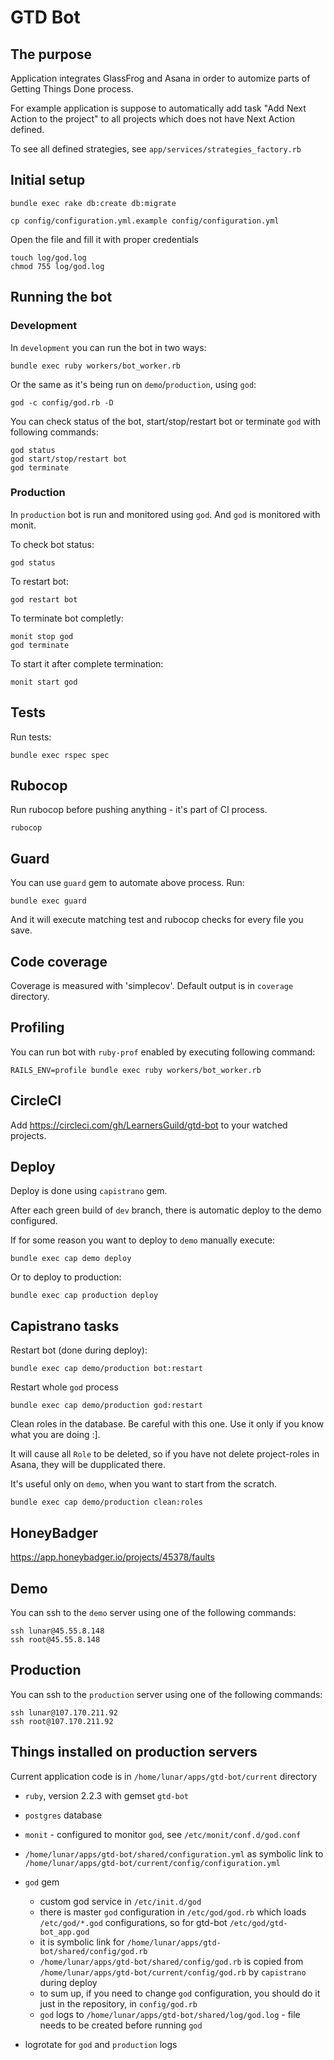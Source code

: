 # GTD Bot

## The purpose

Application integrates GlassFrog and Asana in order to automize parts of Getting Things Done process.

For example application is suppose to automatically add task "Add Next Action to the project" to all projects which does not have Next Action defined.

To see all defined strategies, see `app/services/strategies_factory.rb`

## Initial setup

```
bundle exec rake db:create db:migrate
```

```
cp config/configuration.yml.example config/configuration.yml
```

Open the file and fill it with proper credentials

```
touch log/god.log
chmod 755 log/god.log
```

## Running the bot

### Development

In `development` you can run the bot in two ways:

```
bundle exec ruby workers/bot_worker.rb
```

Or the same as it's being run on `demo`/`production`, using `god`:

```
god -c config/god.rb -D
```

You can check status of the bot, start/stop/restart bot or terminate `god` with following commands:

```
god status
god start/stop/restart bot
god terminate
```

### Production

In `production` bot is run and monitored using `god`. And `god` is
monitored with monit.

To check bot status:

```
god status
```

To restart bot:

```
god restart bot
```

To terminate bot completly:

```
monit stop god
god terminate
```

To start it after complete termination:

```
monit start god
```

## Tests

Run tests:

```
bundle exec rspec spec
```

## Rubocop

Run rubocop before pushing anything - it's part of CI process.

```
rubocop
```

## Guard

You can use `guard` gem to automate above process. Run:

```
bundle exec guard
```

And it will execute matching test and rubocop checks for every file you save.

## Code coverage

Coverage is measured with 'simplecov'. Default output is in `coverage` directory.

## Profiling

You can run bot with `ruby-prof` enabled by executing following command:

```
RAILS_ENV=profile bundle exec ruby workers/bot_worker.rb
```

## CircleCI

Add https://circleci.com/gh/LearnersGuild/gtd-bot to your watched projects.

## Deploy

Deploy is done using `capistrano` gem.

After each green build of `dev` branch, there is automatic deploy to the
demo configured.

If for some reason you want to deploy to `demo` manually execute:

```
bundle exec cap demo deploy
```

Or to deploy to production:

```
bundle exec cap production deploy
```

## Capistrano tasks

Restart bot (done during deploy):

```
bundle exec cap demo/production bot:restart
```

Restart whole `god` process

```
bundle exec cap demo/production god:restart
```

Clean roles in the database. Be careful with this one. Use it only if
you know what you are doing :].

It will cause all `Role` to be deleted, so if you have not delete
project-roles in Asana, they will be dupplicated there.

It's useful only on `demo`, when you want to start from the scratch.

```
bundle exec cap demo/production clean:roles
```


## HoneyBadger

https://app.honeybadger.io/projects/45378/faults

## Demo

You can ssh to the `demo` server using one of the following commands:

```
ssh lunar@45.55.8.148
ssh root@45.55.8.148
```

## Production

You can ssh to the `production` server using one of the following commands:

```
ssh lunar@107.170.211.92
ssh root@107.170.211.92
```

## Things installed on production servers

Current application code is in `/home/lunar/apps/gtd-bot/current` directory

* `ruby`, version 2.2.3 with gemset `gtd-bot`
* `postgres` database
* `monit` - configured to monitor `god`, see `/etc/monit/conf.d/god.conf`
* `/home/lunar/apps/gtd-bot/shared/configuration.yml` as symbolic link to `/home/lunar/apps/gtd-bot/current/config/configuration.yml`
* `god` gem
  * custom god service in `/etc/init.d/god`
  * there is master `god` configuration in `/etc/god/god.rb` which loads `/etc/god/*.god` configurations, so for gtd-bot `/etc/god/gtd-bot_app.god`
  * it is symbolic link for `/home/lunar/apps/gtd-bot/shared/config/god.rb`
  * `/home/lunar/apps/gtd-bot/shared/config/god.rb` is copied from `/home/lunar/apps/gtd-bot/current/config/god.rb` by
    `capistrano` during deploy
  * to sum up, if you need to change `god` configuration, you should do
    it just in the repository, in `config/god.rb`
  * `god` logs to `/home/lunar/apps/gtd-bot/shared/log/god.log` - file
    needs to be created before running `god`

* logrotate for `god` and `production` logs
